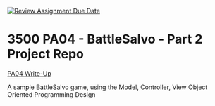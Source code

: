[![Review Assignment Due Date](https://classroom.github.com/assets/deadline-readme-button-24ddc0f5d75046c5622901739e7c5dd533143b0c8e959d652212380cedb1ea36.svg)](https://classroom.github.com/a/tqZ-4RLU)
# 3500 PA04 - BattleSalvo - Part 2 Project Repo

[PA04 Write-Up](https://markefontenot.notion.site/PA-04-BattleSalvo-Part-2-20ff66267da84956b35794bf8452c2fd)

A sample BattleSalvo game, using the Model, Controller, View Object Oriented Programming Design
